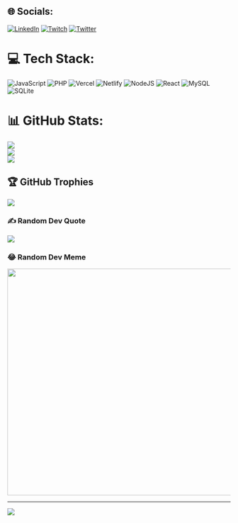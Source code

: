 
## 🌐 Socials:
[![LinkedIn](https://img.shields.io/badge/LinkedIn-%230077B5.svg?logo=linkedin&logoColor=white)](https://linkedin.com/in/yeisson-o-82b49b132) [![Twitch](https://img.shields.io/badge/Twitch-%239146FF.svg?logo=Twitch&logoColor=white)](https://twitch.tv/codewithyei) [![Twitter](https://img.shields.io/badge/Twitter-%231DA1F2.svg?logo=Twitter&logoColor=white)](https://twitter.com/codewithyei) 

# 💻 Tech Stack:
![JavaScript](https://img.shields.io/badge/javascript-%23323330.svg?style=for-the-badge&logo=javascript&logoColor=%23F7DF1E) ![PHP](https://img.shields.io/badge/php-%23777BB4.svg?style=for-the-badge&logo=php&logoColor=white) ![Vercel](https://img.shields.io/badge/vercel-%23000000.svg?style=for-the-badge&logo=vercel&logoColor=white) ![Netlify](https://img.shields.io/badge/netlify-%23000000.svg?style=for-the-badge&logo=netlify&logoColor=#00C7B7) ![NodeJS](https://img.shields.io/badge/node.js-6DA55F?style=for-the-badge&logo=node.js&logoColor=white) ![React](https://img.shields.io/badge/react-%2320232a.svg?style=for-the-badge&logo=react&logoColor=%2361DAFB) ![MySQL](https://img.shields.io/badge/mysql-%2300f.svg?style=for-the-badge&logo=mysql&logoColor=white) ![SQLite](https://img.shields.io/badge/sqlite-%2307405e.svg?style=for-the-badge&logo=sqlite&logoColor=white)
# 📊 GitHub Stats:
![](https://github-readme-stats.vercel.app/api?username=YeissonOsorno&theme=dark&hide_border=false&include_all_commits=true&count_private=false)<br/>
![](https://github-readme-streak-stats.herokuapp.com/?user=YeissonOsorno&theme=dark&hide_border=false)<br/>
![](https://github-readme-stats.vercel.app/api/top-langs/?username=YeissonOsorno&theme=dark&hide_border=false&include_all_commits=true&count_private=false&layout=compact)

## 🏆 GitHub Trophies
![](https://github-profile-trophy.vercel.app/?username=YeissonOsorno&theme=radical&no-frame=false&no-bg=true&margin-w=4)

### ✍️ Random Dev Quote
![](https://quotes-github-readme.vercel.app/api?type=horizontal&theme=radical)

### 😂 Random Dev Meme
<img src="https://random-memer.herokuapp.com/" width="512px"/>

---
[![](https://visitcount.itsvg.in/api?id=YeissonOsorno&icon=0&color=0)](https://visitcount.itsvg.in)

<!-- Proudly created with GPRM ( https://gprm.itsvg.in ) -->
